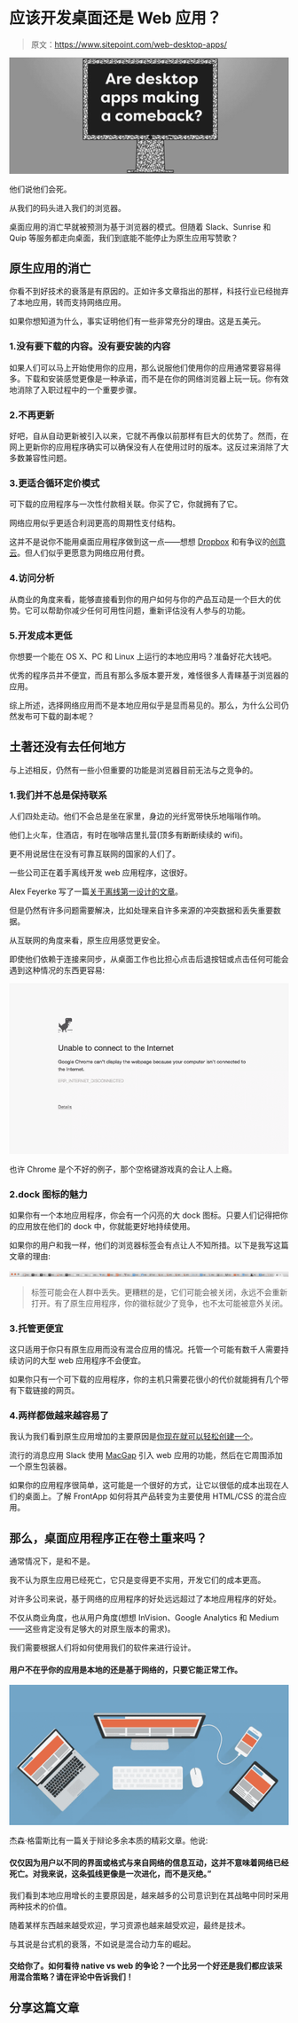 # 应该开发桌面还是 Web 应用？

> 原文：<https://www.sitepoint.com/web-desktop-apps/>

![](img/b93babb536369876fa0e7683234f2039.png)

他们说他们会死。

从我们的码头进入我们的浏览器。

桌面应用的消亡早就被预测为基于浏览器的模式。但随着 Slack、Sunrise 和 Quip 等服务都走向桌面，我们到底能不能停止为原生应用写赞歌？

## 原生应用的消亡

你看不到好技术的衰落是有原因的。正如许多文章指出的那样，科技行业已经抛弃了本地应用，转而支持网络应用。

如果你想知道为什么，事实证明他们有一些非常充分的理由。这是五美元。

### 1.没有要下载的内容。没有要安装的内容

如果人们可以马上开始使用你的应用，那么说服他们使用你的应用通常要容易得多。下载和安装感觉更像是一种承诺，而不是在你的网络浏览器上玩一玩。你有效地消除了入职过程中的一个重要步骤。

### 2.不再更新

好吧，自从自动更新被引入以来，它就不再像以前那样有巨大的优势了。然而，在网上更新你的应用程序确实可以确保没有人在使用过时的版本。这反过来消除了大多数兼容性问题。

### 3.更适合循环定价模式

可下载的应用程序与一次性付款相关联。你买了它，你就拥有了它。

网络应用似乎更适合利润更高的周期性支付结构。

这并不是说你不能用桌面应用程序做到这一点——想想 [Dropbox](http://dropbox.com/) 和有争议的[创意云](http://www.adobe.com/uk/creativecloud.html)。但人们似乎更愿意为网络应用付费。

### 4.访问分析

从商业的角度来看，能够直接看到你的用户如何与你的产品互动是一个巨大的优势。它可以帮助你减少任何可用性问题，重新评估没有人参与的功能。

### 5.开发成本更低

你想要一个能在 OS X、PC 和 Linux 上运行的本地应用吗？准备好花大钱吧。

优秀的程序员并不便宜，而且有那么多版本要开发，难怪很多人青睐基于浏览器的应用。

综上所述，选择网络应用而不是本地应用似乎是显而易见的。那么，为什么公司仍然发布可下载的副本呢？

## 土著还没有去任何地方

与上述相反，仍然有一些小但重要的功能是浏览器目前无法与之竞争的。

### 1.我们并不总是保持联系

人们四处走动。他们不会总是坐在家里，身边的光纤宽带快乐地嗡嗡作响。

他们上火车，住酒店，有时在咖啡店里扎营(顶多有断断续续的 wifi)。

更不用说居住在没有可靠互联网的国家的人们了。

一些公司正在着手离线开发 web 应用程序，这很好。

Alex Feyerke 写了一篇[关于离线第一设计的文章](http://alistapart.com/article/offline-first)。

但是仍然有许多问题需要解决，比如处理来自许多来源的冲突数据和丢失重要数据。

从互联网的角度来看，原生应用感觉更安全。

即使他们依赖于连接来同步，从桌面工作也比担心点击后退按钮或点击任何可能会遇到这种情况的东西更容易:

![](img/8dcb1e8397ab68918a230d1457ae8d12.png)

也许 Chrome 是个不好的例子，那个空格键游戏真的会让人上瘾。

### 2.dock 图标的魅力

如果你有一个本地应用程序，你会有一个闪亮的大 dock 图标。只要人们记得把你的应用放在他们的 dock 中，你就能更好地持续使用。

如果你的用户和我一样，他们的浏览器标签会有点让人不知所措。以下是我写这篇文章的理由:

![](img/c9647c9d2c28d470d16a56525c0cb037.png)

> 标签可能会在人群中丢失。更糟糕的是，它们可能会被关闭，永远不会重新打开。有了原生应用程序，你的徽标就少了竞争，也不太可能被意外关闭。

### 3.托管更便宜

这只适用于你只有原生应用而没有混合应用的情况。托管一个可能有数千人需要持续访问的大型 web 应用程序不会便宜。

如果你只有一个可下载的应用程序，你的主机只需要花很小的代价就能拥有几个带有下载链接的网页。

### 4.两样都做越来越容易了

我认为我们看到原生应用增加的主要原因是[你现在就可以轻松创建一个](https://medium.com/dev-rocket/desktop-apps-are-back-thanks-to-the-web-767f30c333a1)。

流行的消息应用 Slack 使用 [MacGap](https://github.com/MacGapProject/MacGap1) 引入 web 应用的功能，然后在它周围添加一个原生包装器。

如果你的应用程序很简单，这可能是一个很好的方式，让它以很低的成本出现在人们的桌面上。了解 FrontApp 如何将其产品转变为主要使用 HTML/CSS 的混合应用。

## 那么，桌面应用程序正在卷土重来吗？

通常情况下，是和不是。

我不认为原生应用已经死亡，它只是变得更不实用，开发它们的成本更高。

对许多公司来说，基于网络的应用程序的好处远远超过了本地应用程序的好处。

不仅从商业角度，也从用户角度(想想 InVision、Google Analytics 和 Medium——这些肯定没有足够大的对原生版本的需求)。

我们需要根据人们将如何使用我们的软件来进行设计。

#### 用户不在乎你的应用是本地的还是基于网络的，只要它能正常工作。

![](img/5175d5cda62f5a2d05aa4f574ffaa7c9.png)

杰森·格雷斯比有一篇关于辩论多余本质的精彩文章。他说:

#### 仅仅因为用户以不同的界面或格式与来自网络的信息互动，这并不意味着网络已经死亡。对我来说，这条弧线更像是一次进化，而不是灭绝。”

我们看到本地应用增长的主要原因是，越来越多的公司意识到在其战略中同时采用两种技术的价值。

随着某样东西越来越受欢迎，学习资源也越来越受欢迎，最终是技术。

与其说是台式机的衰落，不如说是混合动力车的崛起。

#### 交给你了。如何看待 native vs web 的争论？一个比另一个好还是我们都应该采用混合策略？请在评论中告诉我们！

## 分享这篇文章